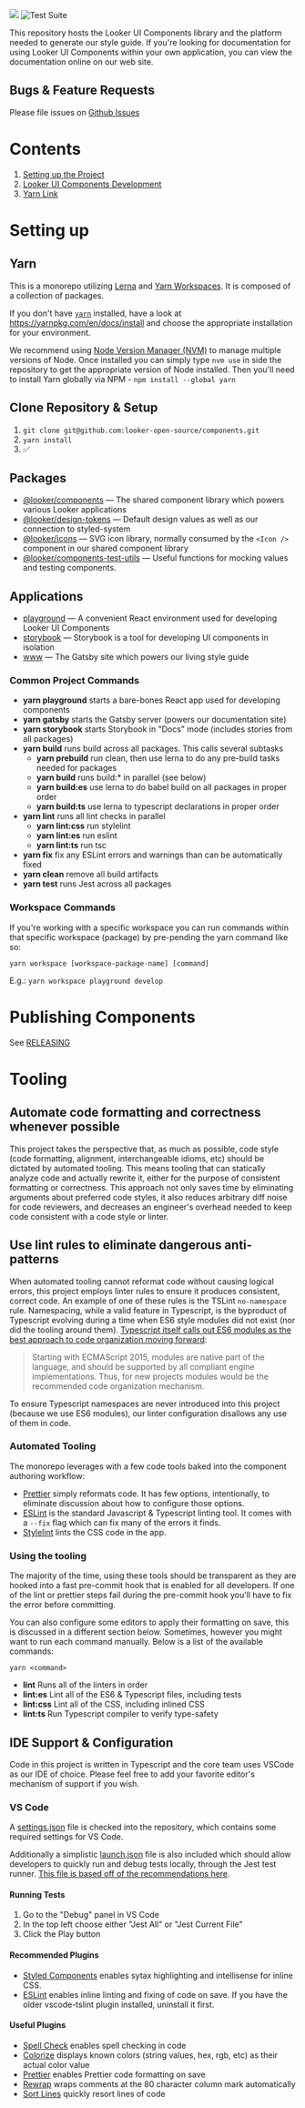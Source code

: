 <a href="https://codeclimate.com/github/looker-open-source/components/test_coverage"><img src="https://api.codeclimate.com/v1/badges/0e8fc40b90a494f80cc1/test_coverage" /></a>
![Test Suite](https://github.com/looker-open-source/components/workflows/Test/badge.svg?branch=main)

This repository hosts the Looker UI Components library and the platform needed to generate our style guide. If you're looking for documentation for using Looker UI Components within your own application, you can view the documentation online on our web site.

## Bugs & Feature Requests

Please file issues on [Github Issues](https://github.com/looker-open-source/components/issues)

# Contents

1. [Setting up the Project](#setting-up)
1. [Looker UI Components Development](#@looker/components-development)
1. [Yarn Link](#yarn-link)

# Setting up

## Yarn

This is a monorepo utilizing [Lerna](https://lerna.js.org) and [Yarn Workspaces](https://yarnpkg.com/lang/en/docs/workspaces/). It is composed of a collection of packages.

If you don't have [`yarn`](https://yarnpkg.com/en/) installed, have a look at https://yarnpkg.com/en/docs/install and choose the appropriate installation for your environment.

We recommend using [Node Version Manager (NVM)](https://github.com/nvm-sh/nvm#installation-and-update) to manage multiple versions of Node. Once installed you can simply type `nvm use` in side the repository to get the appropriate version of Node installed. Then you'll need to install Yarn globally via NPM - `npm install --global yarn`

## Clone Repository & Setup

1. `git clone git@github.com:looker-open-source/components.git`
1. `yarn install`
1. ✅

## Packages

- [@looker/components](./packages/components/README.md) — The shared component library which powers various Looker applications
- [@looker/design-tokens](./packagen/design-tokens/README.md) — Default design values as well as our connection to styled-system
- [@looker/icons](./packages/icons/README.md) — SVG icon library, normally consumed by the `<Icon />` component in our shared component library
- [@looker/components-test-utils](./packages/test-utils/README.md) — Useful functions for mocking values and testing components.

## Applications

- [playground](./apps/playground/README.md) — A convenient React environment used for developing Looker UI Components
- [storybook](./storybook/README.md) — Storybook is a tool for developing UI components in isolation
- [www](./www/README.md) — The Gatsby site which powers our living style guide

### Common Project Commands

- **yarn playground** starts a bare-bones React app used for developing components
- **yarn gatsby** starts the Gatsby server (powers our documentation site)
- **yarn storybook** starts Storybook in "Docs" mode (includes stories from all packages)
- **yarn build** runs build across all packages. This calls several subtasks
  - **yarn prebuild** run clean, then use lerna to do any pre-build tasks needed for packages
  - **yarn build** runs build:\* in parallel (see below)
  - **yarn build:es** use lerna to do babel build on all packages in proper order
  - **yarn build:ts** use lerna to typescript declarations in proper order
- **yarn lint** runs all lint checks in parallel
  - **yarn lint:css** run stylelint
  - **yarn lint:es** run eslint
  - **yarn lint:ts** run tsc
- **yarn fix** fix any ESLint errors and warnings than can be automatically fixed
- **yarn clean** remove all build artifacts
- **yarn test** runs Jest across all packages

### Workspace Commands

If you're working with a specific workspace you can run commands within that specific workspace (package) by pre-pending the yarn command like so:

`yarn workspace [workspace-package-name] [command]`

E.g.: `yarn workspace playground develop`

# Publishing Components

See [RELEASING](./RELEASING.md)

# Tooling

## Automate code formatting and correctness whenever possible

This project takes the perspective that, as much as possible, code style (code formatting, alignment, interchangeable idioms, etc) should be dictated by automated tooling. This means tooling that can statically analyze code and actually rewrite it, either for the purpose of consistent formatting or correctness. This approach not only saves time by eliminating arguments about preferred code styles, it also reduces arbitrary diff noise for code reviewers, and decreases an engineer's overhead needed to keep code consistent with a code style or linter.

## Use lint rules to eliminate dangerous anti-patterns

When automated tooling cannot reformat code without causing logical errors, this project employs linter rules to ensure it produces consistent, correct code. An example of one of these rules is the TSLint `no-namespace` rule. Namespacing, while a valid feature in Typescript, is the byproduct of Typescript evolving during a time when ES6 style modules did not exist (nor did the tooling around them). [Typescript itself calls out ES6 modules as the best approach to code organization moving forward](https://www.typescriptlang.org/docs/handbook/namespaces-and-modules.html#using-modules):

> Starting with ECMAScript 2015, modules are native part of the language, and should be supported by all compliant engine implementations. Thus, for new projects modules would be the recommended code organization mechanism.

To ensure Typescript namespaces are never introduced into this project (because we use ES6 modules), our linter configuration disallows any use of them in code.

### Automated Tooling

The monorepo leverages with a few code tools baked into the component authoring workflow:

- [Prettier](https://prettier.io/) simply reformats code. It has few options, intentionally, to eliminate discussion about how to configure those options.
- [ESLint](https://eslint.org/) is the standard Javascript & Typescript linting tool. It comes with a `--fix` flag which can fix many of the errors it finds.
- [Stylelint](https://stylelint.io/) lints the CSS code in the app.

### Using the tooling

The majority of the time, using these tools should be transparent as they are hooked into a fast pre-commit hook that is enabled for all developers. If one of the lint or prettier steps fail during the pre-commit hook you'll have to fix the error before committing.

You can also configure some editors to apply their formatting on save, this is discussed in a different section below. Sometimes, however you might want to run each command manually. Below is a list of the available commands:

`yarn <command>`

- **lint** Runs all of the linters in order
- **lint:es** Lint all of the ES6 & Typescript files, including tests
- **lint:css** Lint all of the CSS, including inlined CSS
- **lint:ts** Run Typescript compiler to verify type-safety

## IDE Support & Configuration

Code in this project is written in Typescript and the core team uses VSCode as our IDE of choice. Please feel free to add your favorite editor's mechanism of support if you wish.

### VS Code

A [settings.json](https://github.com/looker-open-source/components/blob/main/.vscode/settings.json) file is checked into the repository, which contains some required settings for VS Code.

Additionally a simplistic [launch.json](https://github.com/looker-open-source/components/blob/main/.vscode/launch.json) file is also included which should allow developers to quickly run and debug tests locally, through the Jest test runner. [This file is based off of the recommendations here](https://github.com/Microsoft/vscode-recipes/tree/main/debugging-jest-tests).

#### Running Tests

1.  Go to the "Debug" panel in VS Code
2.  In the top left choose either "Jest All" or "Jest Current File"
3.  Click the Play button

#### Recommended Plugins

- [Styled Components](https://github.com/styled-components/vscode-styled-components) enables sytax highlighting and intellisense for inline CSS.
- [ESLint](https://github.com/Microsoft/vscode-eslint) enables inline linting and fixing of code on save. If you have the older vscode-tslint plugin installed, uninstall it first.

#### Useful Plugins

- [Spell Check](https://github.com/Jason-Rev/vscode-spell-checker) enables spell checking in code
- [Colorize](https://github.com/kamikillerto/vscode-colorize) displays known colors (string values, hex, rgb, etc) as their actual color value
- [Prettier](https://github.com/prettier/prettier-vscode) enables Prettier code formatting on save
- [Rewrap](https://github.com/stkb/Rewrap) wraps comments at the 80 character column mark automatically
- [Sort Lines](https://github.com/Tyriar/vscode-sort-lines) quickly resort lines of code
